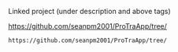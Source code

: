 
Linked project (under description and above tags)

https://github.com/seanpm2001/ProTraApp/tree/

```
https://github.com/seanpm2001/ProTraApp/tree/
```
